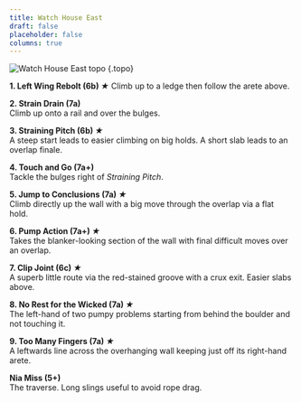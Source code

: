 ```yaml
---
title: Watch House East
draft: false
placeholder: false
columns: true
---
```





![Watch House East topo](/img/south-wales/the-gower/watch-house-east.jpg)
{.topo}

**1. Left Wing Rebolt (6b) *★*** 
Climb up to a ledge then follow the arete above.

**2. Strain Drain (7a)**  
Climb up onto a rail and over the bulges.


**3. Straining Pitch (6b) *★***  
A steep start leads to easier climbing on big holds. A short slab leads to an overlap finale.

**4. Touch and Go (7a+)**  
Tackle the bulges right of *Straining Pitch*.

**5. Jump to Conclusions (7a) *★***  
Climb directly up the wall with a big move through the overlap via a flat hold.

**6. Pump Action (7a+) *★***  
Takes the blanker-looking section of the wall with final difficult moves over an overlap.

**7. Clip Joint (6c) *★***  
A superb little route via the red-stained groove with a crux exit. Easier slabs above.

**8. No Rest for the Wicked (7a) *★***  
The left-hand of two pumpy problems starting from behind the boulder and not touching it.

**9. Too Many Fingers (7a) *★***  
A leftwards line across the overhanging wall keeping just off its right-hand arete.

**Nia Miss (5+)**  
The traverse. Long slings useful to avoid rope drag.